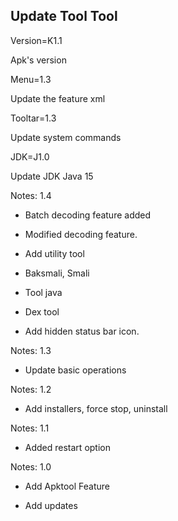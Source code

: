 ## Update Tool Tool



Version=K1.1

Apk's version




Menu=1.3

Update the feature xml




Tooltar=1.3

Update system commands




JDK=J1.0

Update JDK Java 15



Notes: 1.4


- Batch decoding feature added

- Modified decoding feature.

- Add utility tool

+ Baksmali, Smali

+ Tool java

+ Dex tool

- Add hidden status bar icon.


Notes: 1.3


- Update basic operations


Notes: 1.2

- Add installers, force stop, uninstall

Notes: 1.1

- Added restart option

Notes: 1.0

- Add Apktool Feature

- Add updates







